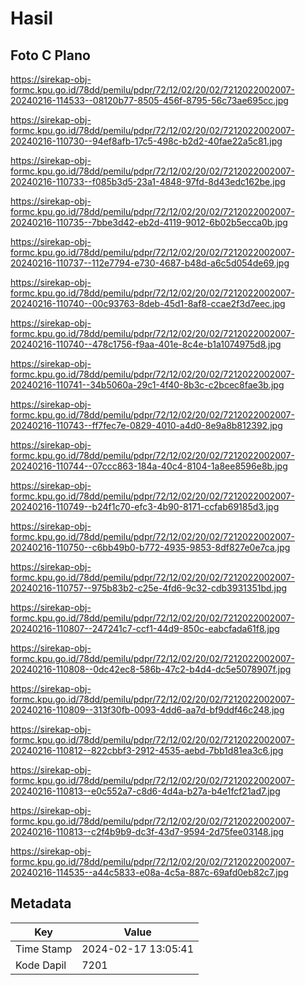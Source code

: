 # Hasil

## Foto C Plano

https://sirekap-obj-formc.kpu.go.id/78dd/pemilu/pdpr/72/12/02/20/02/7212022002007-20240216-114533--08120b77-8505-456f-8795-56c73ae695cc.jpg

https://sirekap-obj-formc.kpu.go.id/78dd/pemilu/pdpr/72/12/02/20/02/7212022002007-20240216-110730--94ef8afb-17c5-498c-b2d2-40fae22a5c81.jpg

https://sirekap-obj-formc.kpu.go.id/78dd/pemilu/pdpr/72/12/02/20/02/7212022002007-20240216-110733--f085b3d5-23a1-4848-97fd-8d43edc162be.jpg

https://sirekap-obj-formc.kpu.go.id/78dd/pemilu/pdpr/72/12/02/20/02/7212022002007-20240216-110735--7bbe3d42-eb2d-4119-9012-6b02b5ecca0b.jpg

https://sirekap-obj-formc.kpu.go.id/78dd/pemilu/pdpr/72/12/02/20/02/7212022002007-20240216-110737--112e7794-e730-4687-b48d-a6c5d054de69.jpg

https://sirekap-obj-formc.kpu.go.id/78dd/pemilu/pdpr/72/12/02/20/02/7212022002007-20240216-110740--00c93763-8deb-45d1-8af8-ccae2f3d7eec.jpg

https://sirekap-obj-formc.kpu.go.id/78dd/pemilu/pdpr/72/12/02/20/02/7212022002007-20240216-110740--478c1756-f9aa-401e-8c4e-b1a1074975d8.jpg

https://sirekap-obj-formc.kpu.go.id/78dd/pemilu/pdpr/72/12/02/20/02/7212022002007-20240216-110741--34b5060a-29c1-4f40-8b3c-c2bcec8fae3b.jpg

https://sirekap-obj-formc.kpu.go.id/78dd/pemilu/pdpr/72/12/02/20/02/7212022002007-20240216-110743--ff7fec7e-0829-4010-a4d0-8e9a8b812392.jpg

https://sirekap-obj-formc.kpu.go.id/78dd/pemilu/pdpr/72/12/02/20/02/7212022002007-20240216-110744--07ccc863-184a-40c4-8104-1a8ee8596e8b.jpg

https://sirekap-obj-formc.kpu.go.id/78dd/pemilu/pdpr/72/12/02/20/02/7212022002007-20240216-110749--b24f1c70-efc3-4b90-8171-ccfab69185d3.jpg

https://sirekap-obj-formc.kpu.go.id/78dd/pemilu/pdpr/72/12/02/20/02/7212022002007-20240216-110750--c6bb49b0-b772-4935-9853-8df827e0e7ca.jpg

https://sirekap-obj-formc.kpu.go.id/78dd/pemilu/pdpr/72/12/02/20/02/7212022002007-20240216-110757--975b83b2-c25e-4fd6-9c32-cdb3931351bd.jpg

https://sirekap-obj-formc.kpu.go.id/78dd/pemilu/pdpr/72/12/02/20/02/7212022002007-20240216-110807--247241c7-ccf1-44d9-850c-eabcfada61f8.jpg

https://sirekap-obj-formc.kpu.go.id/78dd/pemilu/pdpr/72/12/02/20/02/7212022002007-20240216-110808--0dc42ec8-586b-47c2-b4d4-dc5e5078907f.jpg

https://sirekap-obj-formc.kpu.go.id/78dd/pemilu/pdpr/72/12/02/20/02/7212022002007-20240216-110809--313f30fb-0093-4dd6-aa7d-bf9ddf46c248.jpg

https://sirekap-obj-formc.kpu.go.id/78dd/pemilu/pdpr/72/12/02/20/02/7212022002007-20240216-110812--822cbbf3-2912-4535-aebd-7bb1d81ea3c6.jpg

https://sirekap-obj-formc.kpu.go.id/78dd/pemilu/pdpr/72/12/02/20/02/7212022002007-20240216-110813--e0c552a7-c8d6-4d4a-b27a-b4e1fcf21ad7.jpg

https://sirekap-obj-formc.kpu.go.id/78dd/pemilu/pdpr/72/12/02/20/02/7212022002007-20240216-110813--c2f4b9b9-dc3f-43d7-9594-2d75fee03148.jpg

https://sirekap-obj-formc.kpu.go.id/78dd/pemilu/pdpr/72/12/02/20/02/7212022002007-20240216-114535--a44c5833-e08a-4c5a-887c-69afd0eb82c7.jpg


## Metadata

| Key        | Value               |
| ---------- | ------------------- |
| Time Stamp | 2024-02-17 13:05:41 |
| Kode Dapil | 7201                |




